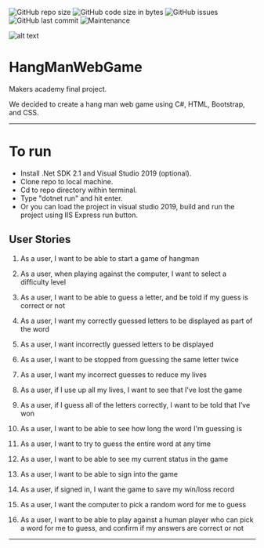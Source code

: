 ![GitHub repo size](https://img.shields.io/github/repo-size/6JoeB/HangManWebGame?style=for-the-badge)
![GitHub code size in bytes](https://img.shields.io/github/languages/code-size/6JoeB/HangManWebGame?style=for-the-badge)
![GitHub issues](https://img.shields.io/github/issues-raw/6JoeB/HangManWebGame?style=for-the-badge)
![GitHub last commit](https://img.shields.io/github/last-commit/6JoeB/HangManWebGame?style=for-the-badge)
![Maintenance](https://img.shields.io/maintenance/no/2019?style=for-the-badge)

![alt text](https://ca.slack-edge.com/TBPN1712Q-UNH1PN80J-9d7ff3090eb0-512 "Tim was Here")

# HangManWebGame
Makers academy final project.

We decided to create a hang man web game using C#, HTML, Bootstrap, and CSS.

--------
# To run

* Install .Net SDK 2.1 and Visual Studio 2019 (optional).
* Clone repo to local machine.
* Cd to repo directory within terminal.
* Type "dotnet run" and hit enter.
* Or you can load the project in visual studio 2019, build and run the project using IIS Express run button.


User Stories
-----

1. As a user, I want to be able to start a game of hangman

2. As a user, when playing against the computer, I want to select a difficulty level

3. As a user, I want to be able to guess a letter, and be told if my guess is correct or not

4. As a user, I want my correctly guessed letters to be displayed as part of the word

5. As a user, I want incorrectly guessed letters to be displayed

6. As a user, I want to be stopped from guessing the same letter twice

7. As a user, I want my incorrect guesses to reduce my lives

8. As a user, if I use up all my lives, I want to see that I’ve lost the game

9. As a user, if I guess all of the letters correctly, I want to be told that I’ve won

10. As a user, I want to be able to see how long the word I'm guessing is

11. As a user, I want to try to guess the entire word at any time

12. As a user, I want to be able to see my current status in the game

13. As a user, I want to be able to sign into the game

14. As a user, if signed in, I want the game to save my win/loss record

15. As a user, I want the computer to pick a random word for me to guess

16. As a user, I want to be able to play against a human player who can pick a word for me to guess, and confirm if my answers are correct or not


-----
